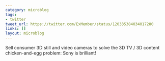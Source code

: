 ```yaml
---
category: microblog
tags:
- twitter
tweet_url: https://twitter.com/ExMember/status/120335384034017280
links: []
layout: microblog
---
```

Sell consumer 3D still and video cameras to solve the 3D TV / 3D content chicken-and-egg problem: Sony is brilliant!
